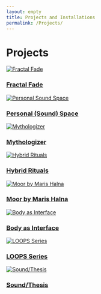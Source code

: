 ```yaml
---
layout: empty
title: Projects and Installations
permalink: /Projects/
---
```


# Projects

 <section id="projects" class="container projects-grid">
  <a href="{{ '/projects/Fractal_Fade/' | relative_url }}" class="project-card">
    <img src="{{ '/assets/images/Fractal_Fade_avatar.jpeg' | relative_url }}"
         alt="Fractal Fade">
    <h3>Fractal Fade</h3>
  </a>

  <a href="{{ '/projects/Personal_Sound_Space/' | relative_url }}" class="project-card">
    <img src="{{ '/assets/images/Personal_Sound_Space.jpg' | relative_url }}"
         alt="Personal Sound Space">
    <h3>Personal (Sound) Space</h3>
  </a>
  
  <a href="{{ '/projects/Mythologizer/' | relative_url }}" class="project-card">
    <img src="{{ '/assets/images/Mythologizer.jpg' | relative_url }}"
         alt="Mythologizer">
    <h3>Mythologizer</h3>
  </a>
  
  <a href="{{ '/projects/Hybrid_Rituals/' | relative_url }}" class="project-card">
    <img src="{{ '/assets/images/hybrid-ritual-thumb.jpeg' | relative_url }}"
         alt="Hybrid Rituals">
    <h3>Hybrid Rituals</h3>
  </a>
  
  <a href="{{ '/projects/Moor_by_Maris_Halna/' | relative_url }}" class="project-card">
    <img src="{{ '/assets/images/Moor by Maris Halna.jpg' | relative_url }}"
         alt="Moor by Maris Halna">
    <h3>Moor by Maris Halna</h3>
  </a>
  
  <a href="{{ '/projects/body-as-interface/' | relative_url }}" class="project-card">
    <img src="{{ '/assets/images/body-interface-thumb.jpg' | relative_url }}"
         alt="Body as Interface">
    <h3>Body as Interface</h3>
  </a>
  
  <a href="{{ '/projects/loops-series/' | relative_url }}" class="project-card">
    <img src="{{ '/assets/images/loops-series-thumb.jpg' | relative_url }}"
         alt="LOOPS Series">
    <h3>LOOPS Series</h3>
  </a>
  
  <a href="{{ '/projects/sound-thesis/' | relative_url }}" class="project-card">
    <img src="{{ '/assets/images/sound-thesis-thumb.jpg' | relative_url }}"
         alt="Sound/Thesis">
    <h3>Sound/Thesis</h3>
  </a>
</section>
